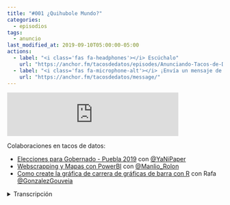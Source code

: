 ```yaml
---
title: "#001 ¿Quihubole Mundo?"
categories:
  - episodios
tags:
  - anuncio
last_modified_at: 2019-09-10T05:00:00-05:00
actions:
  - label: "<i class='fas fa-headphones'></i> Escúchalo"
    url: "https://anchor.fm/tacosdedatos/episodes/Anunciando-Tacos-de-Datos--el-podcast-e53gep/a-alpc7n"
  - label: "<i class='fas fa-microphone-alt'></i> ¡Envía un mensaje de voz!"
    url: "https://anchor.fm/tacosdedatos/message/"
---
```


<iframe src="https://anchor.fm/tacosdedatos/embed/episodes/Quihubole-Mundo-e59bo4" height="102px" width="400px" frameborder="0" scrolling="no"></iframe>

Colaboraciones en tacos de datos:
* [Elecciones para Gobernado - Puebla 2019](https://tacosdedatos.com/elecciones-puebla-2019) con [@YaNiPaper](https://Twitter.com/YaNiPaper)
* [Webscrapping y Mapas con PowerBI](https://tacosdedatos.com/webscrapping-y-mapas-con-powerbi) con [@Manlio_Rolon](https://Twitter.com/Manlio_Rolon)
* [Como create la gráfica de carrera de gráficas de barra con R](https://tacosdedatos.com/como-hacer-carrera-de-barras-en-r) con Rafa [@GonzalezGouveia](https://Twitter.com/GonzalezGouveia)

<details>
    <summary> Transcripción </summary>

    Bienvenidas sean todas las personas y mascotas que nos sintonizan a esto que llamamos Tacos de Datos, el podcast. *papa papa papa paw*

    El podcast que habla de datos, de producir datos, de recolectar datos, de visualizar datos, de datos light, de datos al pastor, de datos con todo para llevar, de datos feministas, de datos socialmente responsables, de datos gluten free, de datos abiertos, de datos inclusivos...
<br>
    Pero antes de comenzar, quisiera presentarme porque lo más problable es que sea mi voz la que más escuchemos en este podcast y por cuestiones de seguridad personal nadie debería tener a un extraño hablando tan cerca de sus oídos

    Así que en este episodio contestaremos las 5 preguntas más básicas que existen: ¿Qué? ¿Cómo? ¿Cuándo? ¿Dónde? Y ¿Por qué?
<br>
    QUE ES TACOS DE DATOS
<br>
    Tacos de datos, el sitio web, es un espacio en la red donde uno puede aprender y enseñar sobre el análisis y la visualización de datos. Hasta el dia de hoy hemos tenido varias colaboraciones con varias personas en España, México, y aqui en California. Agregaremos enlaces a sus colaboraciones en las notas de este episodio y en tacosdedatos.fm. Han aportado tutoriales y artículos analizando y visualizando distintos datos o criticando de una manera constructiva visualizaciones de datos. 
    Pero más que un sitio en la red, tacos de datos es, la comunidad entera - es todas las personas que están oyendo este podcast y que nos siguen en las redes y participan en las rifas y comparten recursos en twitter y en el slack. 
<br>
    Cada vez que alguien me envia alguna pregunta y me etiqueta en twitter y la retuiteo - hay muchas personas de distintos niveles de experiencia apoyando y contestando dudas. Todas y todos han sido increíblemente generosos con su tiempo y sus recursos así que todos somos tacos de datos. Tacos de datos es esta comunidad. Todos nosotros, un taco solo. Un taco enorme, de datos y de personas.
<br>
    Tacos de datos el podcast es esto que estan escuchando - es lo mismo pero en versión auditiva. Y cada dos semanas - espero - compartiremos un episodio hablando sobre algún tema sobre el análisis y/o visualización de datos.
<br>
    COMO
<br>
    ¿Cómo encontrarnos? 
<br>
    En todas las redes sociales somos @tacosdedatos - en twitter, en instagram, en facebook. En el internet somos tacosdedatos.com - el sitio del podcast es tacosdedatos.fm
<br>
    ¿Cómo colaborar? 
<br>
    Si tienes hasta la mas minima curiosidad de como podrías publicar algún tutorial o un blog o alguna critica constructiva de alguna visualización que hayas encontrado y la quieres en tacosdedatos.com, envianos un correo electrónico a propuestas@tacosdedatos.com. 
<br>
    Es increíblemente sencillo. Después de enviar el correo discutimos un poco sobre tu idea, cual es el punto principal, que aprenderán quienes lo lean etc, etc. Nos mandas el texto y tu info, redes sociales, una foto de perfil una de fondo para tener bien chulo tu perfil de autora en tacosdedatos y pum apareces en el internet.
<br>
    ¿Cómo hice tacosdedatos?
<br>
    El codigo esta en github - puedes visitar github.com/tacos-de-datos para ver el código. Es una plantilla de jekyll, lo desplegamos con netlify. Es súper facil y gratis, todo esto es gratis. Lo único que pagué fue el dominio - doce dólares en google domains
<br>
    ¿Cómo grabo el podcast?
<br>
    Utilizó la plataforma Anchor la cual te da un montón de herramientas para grabar y distribuir tu podcast - oh mira qué coincidencia tenemos un pequeño comercial de Anchor donde puedes aprender más de sus servicios.
<br>
    CUANDO
<br>
    ¿Cuándo salgo por el pan? Jajaja no cierto - ¿cuándo sales por unas mante conchas?
    En que mundo vivimos en el que tenemos mante conchas. Yo creí que para el 2020 tendríamos carros que vuelan y estaríamos en marte pero solo tenemos mante conchas y el constante miedo al fin del mundo, chale.
<br>
    Oh ¿Cuándo comenzó tacos de datos? Tacos de datos apareció por primera vez en el internet en febrero del 2019.
<br>
    ¿Cuándo comenzó este podcast? Pos cuando crees - este es el primer episodio.
<br>
    Por cierto si estás escuchando este en el año 2029 búscame y te invito un café - la palabra secreta es datos al pastor.
<br>
    DONDE
<br>
    Tacos de datos existe en esta dimensión extraña llamada el internet - es un lugar donde las reglas del espacio y tiempo se doblan y todo sucede al mismo tiempo y nunca a la vez - es un lugar aterrador, la verdad .
<br>
    Ah yo. Yo, Sergio Sanchez Zavala aka @ChekosWH o @tacosdedatos - obviamente - Yo me encuentro en la Bahía de San Francisco, California. Soy originario de Tijuana, Baja California, México que tal vez conozcan por nuestra breve aparición en el episodio de tacos de carne asada Taco Chronicles de Netflix o por nuestro alto índice de violencia y homicidios PERO ahora me encuentro en la Bahia - trabajo en San Francisco como investigador de política pública de educación en California. Investigo temas de colegios comunitarios - los california community colleges -, temas de migración y temas de movilidad económica.
<br>
    POR QUE
<br>
    Todo comenzó por allá por el 2004, <br>
    yo era un novato cargando rap en mi aparato.
<br>
    Ah no ese es el Santa jaja
<br>
    este podcast en específico nace cuando José Manuel - uno de los seguidores de tacos de datos en Twitter mandó un tuit “@tacosdedatos y si te armas un podcasts?”
    Y yo lo retuitée diciendo que quien se inscribirá si hiciera un podcast y tuvo una recepción muy positiva así que aquí me tienen jaja ese es el “porqué” más sencillo y el porqué de este podcast. el porqué de tacos de datos es mucho más complicado y tomaría todo un episodio explicarlo. La manera más sencilla de explicarlo es, es la responsabilidad que tenemos todos de difundir el conocimiento y de ayudarnos los unos a los otros. Pero eso los explicaré más en alguna otra ocasión.
<br>
    BUENO PUES y con eso terminamos la sección. Ya saben quién soy, qué hacemos, porqué lo hacemos/ Ahora tomemos una de LAS MILLONES de preguntas que recibimos aquí por anchor.fm/tacosdedatos/message. Es message, si eres gringo entiendes.
<br>
    PREGUNTA DE ALAN, DE MONTERREY:
    ¿En qué o quienes te inspiraste para hacer tacos de datos?
<br>
    Un saludo a Alan hasta Monterrey, Nuevo León - se va armar .. o no se va armar ah no cierto
    quien me inspira o inspiró a hacer tacos de datos.
<br>    Directamente a este podcast (a tacos de datos) yo diría que Pizza de Dados, el podcast brasileiro de ciencia de datos. Es una inspiración muy directa. Obviamente el nombre es muy parecido. Tacos de datos es una versión más mexicana de pizza de dados. Son 3 científicos de datos que hacen entrevistas. Sacan un episodio una vez al mes. Deberían inscribirse en pizzadedados.com. 
<br>
    En lo personal una de las inspiraciones más grandes para estar en esto de difundir conocimiento es mi mamá - mi mamá es maestra en Tijuana. Y-y, mis abuelos no terminaron la primaria pero sus 11 hijos e hijas, todos tuvieron una educación. Y creciendo fue algo muy importante, fue algo muy-muy obvio para todos nosotros, que la educación era algo primordial para el mejoramiento de la vida de nosotros como individuos y de la sociedad en general.
<br>
    Entonces era casi que mi destino tratar de-de, o ser maestro o estudiar educación, que es lo que investigo en mi trabajo de 9 a 5. O hacer otras manisfestaciones de esta convicción (que es lo que esta siendo este podcast).
<br>
    En cuestión de que, que me inspiró a hacer todavía otro proyecto además de todos los otros proyectos que ya tengo - los que tengo en frio, que no han empezado, o mi trabajo. Es, mi chikibeibi, mi chikibeibi es naturalista aqui en un parque por donde vivimos. Aquí en la bahía de San Francisco. Hace lecciones para los niños de todas las edades, se encarga del parque, se encarga de organizar todos los eventos. Es imparable. Osea no para de trabajar. Se la pasa trabajando y siendo super eficiente 24/7 por semanas, por meses. Es imparable, entonces yo no me puedo rajar, yo ¿cómo me voy a quejar? jaja De que hay ya me cansé estuve todo el día en la oficina sentado y ella como que - osea estuve 8 horas en las montañas buscando una lagartija específica para llevarsela a mis niños. Entonces, esas son mis inspiraciones.
<br>
    Muchísimas gracias a Alan por su pregunta, envíen más preguntas a podcast@tacosdedatos.com, el correo electrónico, o directamente aquí en Anchor, en anchor.fm/tacosdedatos/message. Pueden grabarse directamente desde la aplicación y van a llegarme directamente sus audios. Recuerden en subscribirse en cualquier plataforma que nos esten escuchando. Estamos en Spotify, Google podcasts, Overcast, Apple Podcasts, Radio Public, PocketCasts. Un montón de aplicaciones que yo ni sabía que existían. Pero ahí estamos, denle 5 estrellas o "like". En Overcast creo que es nomás darle una estrella de que si te gustó o ninguna estrella de que no te gusto. ¿Qué más? ¿Qué más? ¿Qué más? Envienos ideas, audios, preguntas. Compartanlo. Con ese comercial de Anchor ya juntamos, ¿qué? ¿cómo un dólar? 24 más y podemos comprar un libro para rifar en twitter. ¿Qué libro esta- OH Alberto Cairo va a sacar "How Charts Lie", un libro sobre como mienten los gráficos y como la gente manipula gráficos y te enseñan algo que parece que te esta diciendo algo pero es otra cosa. Ese estaría bueno, va a salir en octubre 15, creo. Si juntamos suficiente dinero. Si ustedes comparten este episodio y los demás episodios, podríamos rifar ese en cuanto salga. Estaría muy bueno.
<br>
    En dos semanas vamos a tener el siguiente episodio. Tenemos agendada una entrevista súper, súper interesante sobre el análisis de redes sociales y como utilizarlo para detectar fraude en contratos públicos. Súper interesante. ¿Dónde lo habrán hecho? Si eres de México, tal vez conozcas de alguna especie de "estafa" que haya manipulado contratos públicos. No sé, no sé.
<br>
    ¡Hasta la próxima! Muchísimas gracias por escucharnos y por compartir esto. Decirle a todos sus amigos, amigues, amigas. Si tienen mascotas manden fotos de sus mascotas a @tacosdedatos en twitter.
<br>
    Ay'tamos.
<br>
    YAY.

</details>

